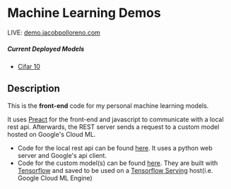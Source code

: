 # Machine Learning Demos
LIVE: [demo.jacobpolloreno.com](https://demo.jacobpolloreno.com)

##### Current Deployed Models
* [Cifar 10](https://demo.jacobpolloreno.com/cifar)

## Description
This is the **front-end** code for my personal machine learning models.

It uses [Preact](https://github.com/developit/preact)  for the front-end and javascript to communicate with a local rest api. Afterwards, the REST server sends a request to a custom model hosted on Google's Cloud ML.

* Code for the local rest api can be found [here](https://github.com/JacobPolloreno/Tensorflow_Serving_Hug_Api). It uses a python web server and Google's api client.
* Code for the custom model(s) can be found [here](https://github.com/JacobPolloreno/Tensorflow_Serving_Models). They are built with [Tensorflow](https://github.com/tensorflow/tensorflow) and saved to be used on a [Tensorflow Serving](https://github.com/tensorflow/serving) host(i.e. Google Cloud ML Engine)